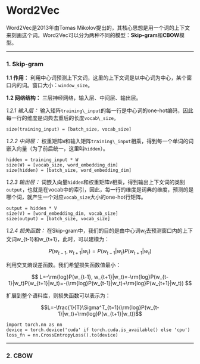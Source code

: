 # Word2Vec

Word2Vec是2013年由Tomas Mikolov提出的，其核心思想是用一个词的上下文来刻画这个词。Word2Vec可以分为两种不同的模型：**Skip-gram**和**CBOW**模型。

---

### 1. Skip-gram

**1.1 作用：** 利用中心词预测上下文词，这里的上下文词是以中心词为中心，某个窗口内的词。窗口大小：`window_size`。

**1.2 网络结构：** 三层神经网络，输入层、中间层、输出层。

*1.2.1 输入层：* 输入矩阵`training\_input`的每一行是中心词的one-hot编码，因此每一行的维度是词典去重后的长度`vocab\_size`。

	size(training_input) = [batch_size, vocab_size]

*1.2.2 中间层：* 权重矩阵`W`和输入矩阵`training\_input`相乘，得到每一个单词的词嵌入向量（为了前后统一，这里叫`hidden`）。

	hidden = training_input * W
	size(W) = [vocab_size, word_embedding_dim]
	size(hidden) = [batch_size, word_embedding_dim]

*1.2.3 输出层：* 词嵌入向量`hidden`和权重矩阵`V`相乘，得到输出上下文词的类别`output`，也就是在vocab中的索引，因此，每一行的维度是词典的维度，预测的是哪个词，就产生一个对应`vocab_size`大小的one-hot行矩阵。

	output = hidden * V
	size(V) = [word_embedding_dim, vocab_size]
	size(output) = [batch_size, vocab_size]

*1.2.4 损失函数：* 在Skip-gram中，我们的目的是由中心词$w_t$去预测窗口内的上下文词w_{t-1}和w_{t+1}，此时，可以建模为：

$$ P(w_{t-1}, w_{t+1}|w_t) = P(w_{t-1}|w_t)P(w_{t+1}|w_t)$$

利用交叉熵误差函数。我们希望损失函数值最小：

$$ L=-\rm{log}P(w_{t-1}, w_{t+1}|w_t)=-\rm{log}P(w_{t-1}|w_t)P(w_{t+1}|w_t)=-(\rm{log}P(w_{t-1}|w_t)+\rm{log}P(w_{t+1}|w_t)) $$

扩展到整个语料库，则损失函数可以表示为：

$$L=-\frac{1}{T}\Sigma^T_{t=1}(\rm{log}P(w_{t-1}|w_t)+\rm{log}P(w_{t+1}|w_t))$$

	import torch.nn as nn
	device = torch.device('cuda' if torch.cuda.is_available() else 'cpu')
	loss_fn = nn.CrossEntropyLoss().to(device)





---

### 2. CBOW
